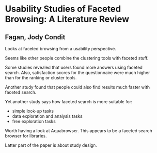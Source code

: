 # Usability Studies of Faceted Browsing: A Literature Review
## Fagan, Jody Condit

Looks at faceted browsing from a usability perspective.
        
Seems like other people combine the clustering tools with faceted stuff.
        
Some studies revealed that users found more answers using faceted search. Also, satisfaction scores for the questionnaire were much higher than for the ranking or cluster tools.
        
Another study found that people could also find results much faster with faceted search.
        
Yet another study says how faceted search is more suitable for:
- simple look-up tasks
- data exploration and analysis tasks
- free exploration tasks
        
Worth having a look at Aquabrowser. This appears to be a faceted search browser for libraries.
        
Latter part of the paper is about study design.
        
      
